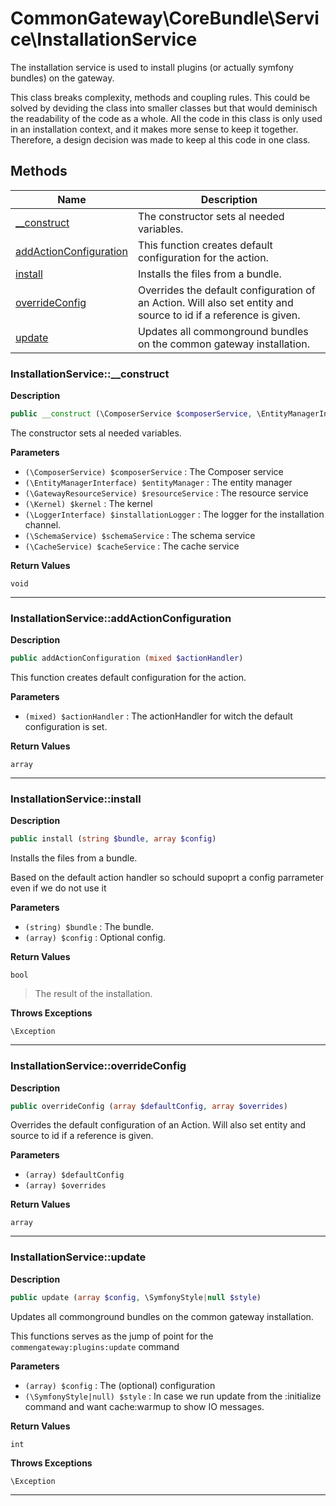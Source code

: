 # CommonGateway\CoreBundle\Service\InstallationService

The installation service is used to install plugins (or actually symfony bundles) on the gateway.

This class breaks complexity, methods and coupling rules. This could be solved by deviding the class into smaller classes but that would deminisch the readability of the code as a whole. All the code in this class is only used in an installation context, and it makes more sense to keep it together. Therefore, a design decision was made to keep al this code in one class.

## Methods

| Name | Description |
|------|-------------|
|[\_\_construct](#installationservice__construct)|The constructor sets al needed variables.|
|[addActionConfiguration](#installationserviceaddactionconfiguration)|This function creates default configuration for the action.|
|[install](#installationserviceinstall)|Installs the files from a bundle.|
|[overrideConfig](#installationserviceoverrideconfig)|Overrides the default configuration of an Action. Will also set entity and source to id if a reference is given.|
|[update](#installationserviceupdate)|Updates all commonground bundles on the common gateway installation.|

### InstallationService::\_\_construct

**Description**

```php
public __construct (\ComposerService $composerService, \EntityManagerInterface $entityManager, \GatewayResourceService $resourceService, \Kernel $kernel, \LoggerInterface $installationLogger, \SchemaService $schemaService, \CacheService $cacheService)
```

The constructor sets al needed variables.

**Parameters**

*   `(\ComposerService) $composerService`
    : The Composer service
*   `(\EntityManagerInterface) $entityManager`
    : The entity manager
*   `(\GatewayResourceService) $resourceService`
    : The resource service
*   `(\Kernel) $kernel`
    : The kernel
*   `(\LoggerInterface) $installationLogger`
    : The logger for the installation channel.
*   `(\SchemaService) $schemaService`
    : The schema service
*   `(\CacheService) $cacheService`
    : The cache service

**Return Values**

`void`

<hr />

### InstallationService::addActionConfiguration

**Description**

```php
public addActionConfiguration (mixed $actionHandler)
```

This function creates default configuration for the action.

**Parameters**

*   `(mixed) $actionHandler`
    : The actionHandler for witch the default configuration is set.

**Return Values**

`array`

<hr />

### InstallationService::install

**Description**

```php
public install (string $bundle, array $config)
```

Installs the files from a bundle.

Based on the default action handler so schould supoprt a config parrameter even if we do not use it

**Parameters**

*   `(string) $bundle`
    : The bundle.
*   `(array) $config`
    : Optional config.

**Return Values**

`bool`

> The result of the installation.

**Throws Exceptions**

`\Exception`

<hr />

### InstallationService::overrideConfig

**Description**

```php
public overrideConfig (array $defaultConfig, array $overrides)
```

Overrides the default configuration of an Action. Will also set entity and source to id if a reference is given.

**Parameters**

*   `(array) $defaultConfig`
*   `(array) $overrides`

**Return Values**

`array`

<hr />

### InstallationService::update

**Description**

```php
public update (array $config, \SymfonyStyle|null $style)
```

Updates all commonground bundles on the common gateway installation.

This functions serves as the jump of point for the `commengateway:plugins:update` command

**Parameters**

* `(array) $config`
: The (optional) configuration  
* `(\SymfonyStyle|null) $style`
: In case we run update from the :initialize command and want cache:warmup to show IO messages.  

**Return Values**

`int`

**Throws Exceptions**

`\Exception`

<hr />
